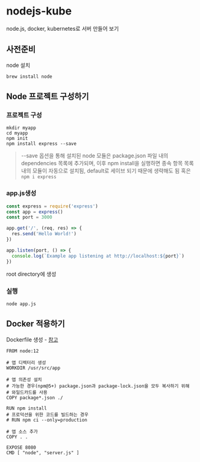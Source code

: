 # nodejs-kube
node.js, docker, kubernetes로 서버 만들어 보기

## 사전준비
node 설치
```
brew install node
```
## Node 프로젝트 구성하기
### 프로젝트 구성
```shell
mkdir myapp
cd myapp
npm init
npm install express --save
```
> --save 옵션을 통해 설치된 node 모듈은 package.json 파일 내의 dependencies 목록에 추가되며, 이후 npm install을 실행하면 종속 항목 목록 내의 모듈이 자동으로 설치됨, default로 세이브 되기 때문에 생략해도 됨 혹은 `npm i express`

### app.js생성
```javascript
const express = require('express')
const app = express()
const port = 3000

app.get('/', (req, res) => {
  res.send('Hello World!')
})

app.listen(port, () => {
  console.log(`Example app listening at http://localhost:${port}`)
})
```
root directory에 생성

### 실행
```shell
node app.js
```


## Docker 적용하기
Dockerfile 생성 - [참고](https://nodejs.org/ko/docs/guides/nodejs-docker-webapp/)
```
FROM node:12

# 앱 디렉터리 생성
WORKDIR /usr/src/app

# 앱 의존성 설치
# 가능한 경우(npm@5+) package.json과 package-lock.json을 모두 복사하기 위해
# 와일드카드를 사용
COPY package*.json ./

RUN npm install
# 프로덕션을 위한 코드를 빌드하는 경우
# RUN npm ci --only=production

# 앱 소스 추가
COPY . .

EXPOSE 8080
CMD [ "node", "server.js" ]
```
